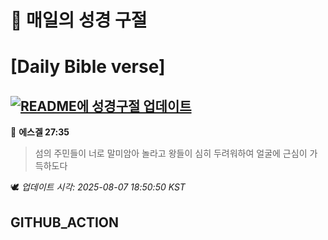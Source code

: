 # 🙏 매일의 성경 구절
# [Daily Bible verse]
## [![README에 성경구절 업데이트](https://github.com/DONGSUKA/first_test/actions/workflows/update-readme-bible.yml/badge.svg)](https://github.com/DONGSUKA/first_test/actions/workflows/update-readme-bible.yml)
<!-- START_BIBLE_VERSE -->
📖 **에스겔 27:35**
> 섬의 주민들이 너로 말미암아 놀라고 왕들이 심히 두려워하여 얼굴에 근심이 가득하도다

🕊️ _업데이트 시각: 2025-08-07 18:50:50 KST_
  <!-- END_BIBLE_VERSE -->
## GITHUB_ACTION
